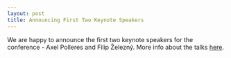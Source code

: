 ```yaml
---
layout: post
title: Announcing First Two Keynote Speakers
---
```


<p class="text-justify">We are happy to announce the first two keynote speakers for the conference - Axel Polleres and Filip Železný. More info about the talks <a href="{{ site.url }}/keynotespeakers">here</a>.</p>
